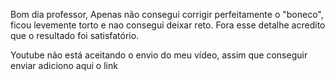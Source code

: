 Bom dia professor,
Apenas não consegui corrigir perfeitamente o "boneco", ficou levemente torto e nao consegui deixar reto.
Fora esse detalhe acredito que o resultado foi satisfatório.

Youtube não está aceitando o envio do meu vídeo, assim que conseguir enviar adiciono aqui o link
